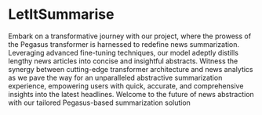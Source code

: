 # LetItSummarise


Embark on a transformative journey with our project, where the prowess of the Pegasus transformer is harnessed to redefine news summarization. Leveraging advanced fine-tuning techniques, our model adeptly distills lengthy news articles into concise and insightful abstracts. Witness the synergy between cutting-edge transformer architecture and news analytics as we pave the way for an unparalleled abstractive summarization experience, empowering users with quick, accurate, and comprehensive insights into the latest headlines. Welcome to the future of news abstraction with our tailored Pegasus-based summarization solution
